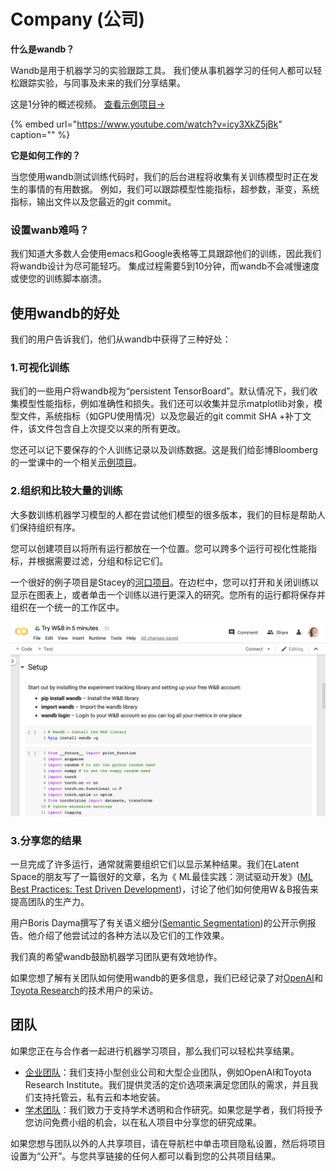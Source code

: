 # Company \(公司\)

**什么是wandb？**

Wandb是用于机器学习的实验跟踪工具。 我们使从事机器学习的任何人都可以轻松跟踪实验，与同事及未来的我们分享结果。

这是1分钟的概述视频。 [查看示例项目→](https://app.wandb.ai/stacey/estuary)

{% embed url="https://www.youtube.com/watch?v=icy3XkZ5jBk" caption="" %}

**它是如何工作的？**

当您使用wandb测试训练代码时，我们的后台进程将收集有关训练模型时正在发生的事情的有用数据。 例如，我们可以跟踪模型性能指标，超参数，渐变，系统指标，输出文件以及您最近的git commit。

###  设置wanb难吗？

我们知道大多数人会使用emacs和Google表格等工具跟踪他们的训练，因此我们将wandb设计为尽可能轻巧。 集成过程需要5到10分钟，而wandb不会减慢速度或使您的训练脚本崩溃。

##  **使用wandb的好处**

我们的用户告诉我们，他们从wandb中获得了三种好处：

### **1.可视化训练**

我们的一些用户将wandb视为“persistent TensorBoard”。默认情况下，我们收集模型性能指标，例如准确性和损失。我们还可以收集并显示matplotlib对象，模型文件，系统指标（如GPU使用情况）以及您最近的git commit SHA +补丁文件，该文件包含自上次提交以来的所有更改。

您还可以记下要保存的个人训练记录以及训练数据。这是我们给彭博Bloomberg的一堂课中的一个相关[示例项目](https://app.wandb.ai/bloomberg-class/imdb-classifier/runs/2tc2fm99/overview)。

###  2.组织和比较大量的训练

大多数训练机器学习模型的人都在尝试他们模型的很多版本，我们的目标是帮助人们保持组织有序。

您可以创建项目以将所有运行都放在一个位置。您可以跨多个运行可视化性能指标，并根据需要过滤，分组和标记它们。

一个很好的例子项目是Stacey的[河口项目](https://wandb.ai/stacey/estuary)。在边栏中，您可以打开和关闭训练以显示在图表上，或者单击一个训练以进行更深入的研究。您所有的运行都将保存并组织在一个统一的工作区中。

![](../.gitbook/assets/image%20%2885%29%20%281%29%20%282%29%20%283%29%20%283%29%20%283%29%20%283%29%20%284%29%20%283%29%20%281%29%20%283%29.png)

### **3.分享您的结果**

一旦完成了许多运行，通常就需要组织它们以显示某种结果。我们在Latent Space的朋友写了一篇很好的文章，名为《 ML最佳实践：测试驱动开发》\([ML Best Practices: Test Driven Development](https://www.wandb.com/articles/ml-best-practices-test-driven-development)\)，讨论了他们如何使用W＆B报告来提高团队的生产力。

用户Boris Dayma撰写了有关语义细分\([Semantic Segmentation](https://wandb.ai/borisd13/semantic-segmentation/reports?view=borisd13%2FSemantic%20Segmentation%20Report)\)的公开示例报告。他介绍了他尝试过的各种方法以及它们的工作效果。

我们真的希望wandb鼓励机器学习团队更有效地协作。

如果您想了解有关团队如何使用wandb的更多信息，我们已经记录了对[OpenAI](https://www.wandb.com/articles/why-experiment-tracking-is-crucial-to-openai)和[Toyota Research](https://www.youtube.com/watch?v=CaQCw-DKiO8)的技术用户的采访。

## **团队**

如果您正在与合作者一起进行机器学习项目，那么我们可以轻松共享结果。

* [企业团队](https://www.wandb.com/pricing)：我们支持小型创业公司和大型企业团队，例如OpenAI和Toyota Research Institute。我们提供灵活的定价选项来满足您团队的需求，并且我们支持托管云，私有云和本地安装。
* [学术团队](https://www.wandb.com/academic)：我们致力于支持学术透明和合作研究。如果您是学者，我们将授予您访问免费小组的机会，以在私人项目中分享您的研究成果。

如果您想与团队以外的人共享项目，请在导航栏中单击项目隐私设置，然后将项目设置为“公开”。与您共享链接的任何人都可以看到您的公共项目结果。

### 

### 



